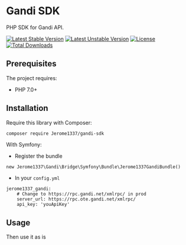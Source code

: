 # Gandi SDK

PHP SDK for Gandi API.

[![Latest Stable Version](https://poser.pugx.org/jerome1337/gandi-sdk/v/stable?format=flat-square)](https://packagist.org/packages/jerome1337/gandi-sdk)
[![Latest Unstable Version](https://poser.pugx.org/jerome1337/gandi-sdk/v/unstable?format=flat-square)](https://packagist.org/packages/jerome1337/gandi-sdk)
[![License](https://poser.pugx.org/jerome1337/gandi-sdk/license?format=flat-square)](https://packagist.org/packages/jerome1337/gandi-sdk)
[![Total Downloads](https://poser.pugx.org/jerome1337/gandi-sdk/downloads?format=flat-square)](https://packagist.org/packages/jerome1337/gandi-sdk)

## Prerequisites

The project requires:

* PHP 7.0+

## Installation

Require this library with Composer:

``` bash
composer require Jerome1337/gandi-sdk
```

With Symfony:

* Register the bundle

```
new Jerome1337\Gandi\Bridge\Symfony\Bundle\Jerome1337GandiBundle()
```

* In your `config.yml`

```
jerome1337_gandi:
    # Change to https://rpc.gandi.net/xmlrpc/ in prod
    server_url: https://rpc.ote.gandi.net/xmlrpc/
    api_key: 'youApiKey'
```

## Usage

Then use it as is
